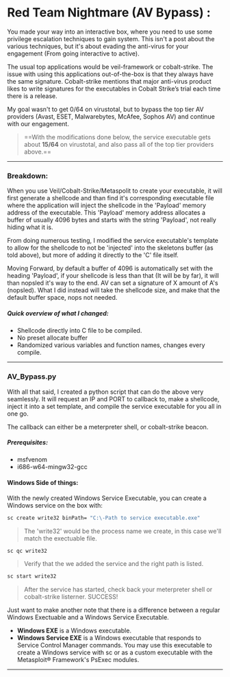 # Red Team Nightmare (AV Bypass)  :
You made your way into an interactive box, where you need to use some privilege escalation techniques to gain system. This isn't a post about the various techniques, but it's about evading the anti-virus for your engagement (From going interactive to active).

The usual top applications would be veil-framework or cobalt-strike. The issue with using this applications out-of-the-box is that they always have the same signature. Cobalt-strike mentions that major anti-virus product likes to write signatures for the executables in Cobalt Strike’s trial each time there is a release.

My goal wasn't to get 0/64 on virustotal, but to bypass the top tier AV providers (Avast, ESET, Malwarebytes, McAfee, Sophos AV) and continue with our engagement. 

>==With the modifications done below, the service executable gets about **15/64** on virustotal, and also pass all of the top tier providers above.==
---
### Breakdown:

When you use Veil/Cobalt-Strike/Metaspolit to create your executable, it will first generate a shellcode and than find it's corresponding executable file where the application will inject the shellcode in the 'Payload' memory address of the executable. This 'Payload' memory address allocates a buffer of usually 4096 bytes and starts with the string 'Payload', not really hiding what it is.

From doing numerous testing, I modified the service executable's template to allow for the shellcode to not be 'injected' into the skeletons buffer (as told above), but more of adding it directly to the 'C' file itself. 

Moving Forward, by default a buffer of 4096 is automatically set with the heading 'Payload', if your shellcode is less than that (It will be by far), it will than nopsled it's way to the end. AV can set a signature of X amount of A's (nopsled). What I did instead will take the shellcode size, and make that the default buffer space, nops not needed.

##### Quick overview of what I changed:

- Shellcode directly into C file to be compiled.
- No preset  allocate buffer
- Randomized various variables and function names, changes every compile.
---
### AV_Bypass.py

With all that said, I created a python script that can do the above very seamlessly. It will request an IP and PORT to callback to, make a shellcode, inject it into a set template, and compile the service executable for you all in one go. 

The callback can either be a meterpreter shell, or cobalt-strike beacon.

##### Prerequisites:
- msfvenom
- i686-w64-mingw32-gcc

#### Windows Side of things:

With the newly created Windows Service Executable, you can create a Windows service on the box with:
```bash
sc create write32 binPath= "C:\-Path to service executable.exe"
```
>The 'write32' would be the process name we create, in this case we'll match the exectuable file.
```bash
sc qc write32
```
>Verify that the we added the service and the right path is listed.
```bash
sc start write32
```
>After the service has started, check back your meterpreter shell or cobalt-strike listerner. SUCCESS!

Just want to make another note that there is a difference between a regular Windows Exectuable and a Windows Service Executable.

- **Windows EXE** is a Windows executable.
- **Windows Service EXE** is a Windows executable that responds to Service Control Manager commands. You may use this executable to create a Windows service with sc or as a custom executable with the Metasploit® Framework's PsExec modules.

---
